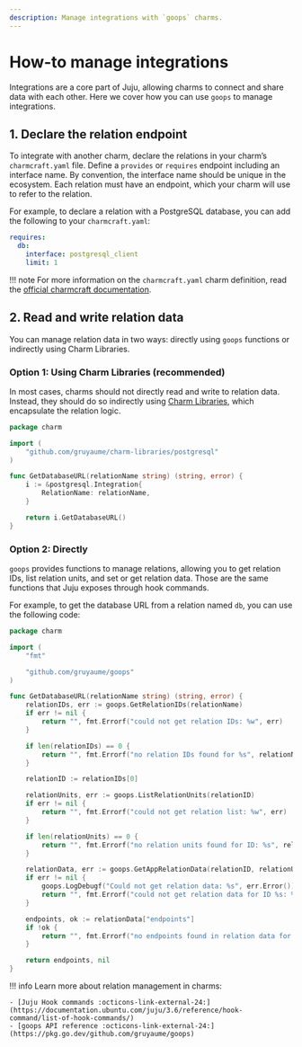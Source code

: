 ```yaml
---
description: Manage integrations with `goops` charms.
---
```


# How-to manage integrations

Integrations are a core part of Juju, allowing charms to connect and share data with each other. Here we cover how you can use `goops` to manage integrations.

## 1. Declare the relation endpoint

To integrate with another charm, declare the relations in your charm’s `charmcraft.yaml` file. Define a `provides` or `requires` endpoint including an interface name. By convention, the interface name should be unique in the ecosystem. Each relation must have an endpoint, which your charm will use to refer to the relation.

For example, to declare a relation with a PostgreSQL database, you can add the following to your `charmcraft.yaml`:

```yaml
requires:
  db:
    interface: postgresql_client
    limit: 1
```

!!! note
    For more information on the `charmcraft.yaml` charm definition, read the [official charmcraft documentation](https://canonical-charmcraft.readthedocs-hosted.com/stable/reference/files/charmcraft-yaml-file/).

## 2. Read and write relation data

You can manage relation data in two ways: directly using `goops` functions or indirectly using Charm Libraries.

### Option 1: Using Charm Libraries (recommended)

In most cases, charms should not directly read and write to relation data. Instead, they should do so indirectly using [Charm Libraries](../../reference/charm_libraries.md), which encapsulate the relation logic.

```go
package charm

import (
	"github.com/gruyaume/charm-libraries/postgresql"
)

func GetDatabaseURL(relationName string) (string, error) {
	i := &postgresql.Integration{
		RelationName: relationName,
	}

	return i.GetDatabaseURL()
}
```

### Option 2: Directly

`goops` provides functions to manage relations, allowing you to get relation IDs, list relation units, and set or get relation data. Those are the same functions that Juju exposes through hook commands.

For example, to get the database URL from a relation named `db`, you can use the following code:

```go
package charm

import (
	"fmt"

	"github.com/gruyaume/goops"
)

func GetDatabaseURL(relationName string) (string, error) {
	relationIDs, err := goops.GetRelationIDs(relationName)
	if err != nil {
		return "", fmt.Errorf("could not get relation IDs: %w", err)
	}

	if len(relationIDs) == 0 {
		return "", fmt.Errorf("no relation IDs found for %s", relationName)
	}

	relationID := relationIDs[0]

	relationUnits, err := goops.ListRelationUnits(relationID)
	if err != nil {
		return "", fmt.Errorf("could not get relation list: %w", err)
	}

	if len(relationUnits) == 0 {
		return "", fmt.Errorf("no relation units found for ID: %s", relationID)
	}

	relationData, err := goops.GetAppRelationData(relationID, relationUnits[0])
	if err != nil {
		goops.LogDebugf("Could not get relation data: %s", err.Error())
		return "", fmt.Errorf("could not get relation data for ID %s: %w", relationID, err)
	}

	endpoints, ok := relationData["endpoints"]
	if !ok {
		return "", fmt.Errorf("no endpoints found in relation data for ID %s", relationID)
	}

	return endpoints, nil
}
```

!!! info
    Learn more about relation management in charms:

    - [Juju Hook commands :octicons-link-external-24:](https://documentation.ubuntu.com/juju/3.6/reference/hook-command/list-of-hook-commands/)
    - [goops API reference :octicons-link-external-24:](https://pkg.go.dev/github.com/gruyaume/goops)
